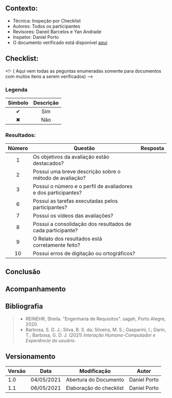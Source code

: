 ## Contexto:	
 - Técnica: Inspeção por Checklist
 - Autores: Todos os participantes
 - Revisores: Daneil Barcelos e Yan Andrade
 - Inspetor: Daniel Porto 
 - O documento verificado está disponível [aqui](../../../design-ava-dese/nivel-3/resultado-prot-alta)

## Checklist:
<!- ( Aqui vem todas as peguntas enumeradas somente para documentos com muitos itens a serem verificados) -->

### Legenda 

|Símbolo|Descrição|
|:-:|:-:|
|✔|Sim|
|✖|Não|

### Resultados:
|Número|Questão|Resposta|
|:-:|--|--|
|1|Os objetivos da avaliação estão destacados?||
|2|Possui uma breve descrição sobre o método de avaliação?||
|3|Possui o número e o perfil de avaliadores e dos participantes?||
|6|Possui as tarefas executadas pelos participantes?||
|7|Possui os vídeos das avaliações?||
|8|Possui a consolidação dos resultados de cada participante?||
|9|O Relato dos resultados está corretamente feito?||
|10|Possui erros de digitação ou ortográficos?||

## Conclusão

## Acompanhamento

## Bibliografia
> - REINEHR, Sheila. "Engenharia de Requisitos". sagah, Porto Alegre, 2020.
> - Barbosa, S. D. J.; Silva, B. S. da; Silveira, M. S.; Gasparini, I.; Darin, T.; Barbosa, G. D. J. (2021) *Interação Humano-Computador e Experiência do usuário.*

## Versionamento
|Versão|Data|Modificação|Autor|
|--|--|--|--|
|1.0|04/05/2021|Abertura do Documento|Daniel Porto|
|1.1|06/05/2021|Elaboração do checklist|Daniel Porto|